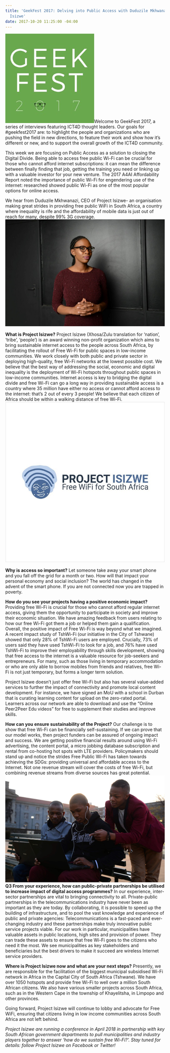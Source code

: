 ```yaml
---
title: 'GeekFest 2017: Delving into Public Access with Duduzile Mkhwanazi, Project
  Isizwe'
date: 2017-10-20 11:25:00 -04:00
---
```


![geekfest-16b5bb.jpg](/uploads/geekfest-16b5bb.jpg)Welcome to GeekFest 2017, a series of interviews featuring ICT4D thought leaders. Our goals for #geekfest2017 are: to highlight the people and organizations who are pushing the field in new directions, to feature their work and show how it’s different or new, and to support the overall growth of the ICT4D community.

This week we are focusing on Public Access as a solution to closing the Digital Divide. Being able to access free public Wi-Fi can be crucial for those who cannot afford internet subscriptions: it can mean the difference between finally finding that job, getting the training you need or linking up with a valuable investor for your new venture. The 2017 A4AI  Affordability Report noted the importance of public Wi-Fi for engendering use of the internet: researched showed public Wi-Fi as one of the most popular options for online access.

We hear from Duduzile Mkhwanazi, CEO of Project Isizwe-  an organisation making great strides in providing free public WiFi in South Africa, a country where inequality is rife and the affordability of mobile data is just out of reach for many, despite 99% 3G coverage. 
![blog1.jpg](/uploads/blog1.jpg)

**What is Project Isizwe?**
Project Isizwe (Xhosa/Zulu translation for ‘nation’, ‘tribe’, ‘people’) is an award winning non-profit organization which aims to bring sustainable internet access to the people across South Africa, by facilitating the rollout of Free Wi-Fi for public spaces in low-income communities. We work closely with both public and private sector in deploying high-quality, free Wi-Fi networks at the lowest possible cost.
We believe that the best way of addressing the social, economic and digital inequality is the deployment of Wi-Fi hotspots throughout public spaces in low-income communities. Internet access is key to bridging the digital divide and free Wi-Fi can go a long way in providing sustainable access is a country where 35 million have either no access or cannot afford access to the internet: that’s 2 out of every 3 people!  We believe that each citizen of Africa should be within a walking distance of free Wi-Fi.
![blog2.jpg](/uploads/blog2.jpg)

**Why is access so important?**
Let someone take away your smart phone and you fall off the grid for a month or two. How will that impact your personal economy and social inclusion? The world has changed in the advent of the smart phone. If you are not connected now you are trapped in poverty.

**How do you see your projects having a positive economic impact?**
Providing free Wi-Fi is crucial for those who cannot afford regular internet access, giving them the opportunity to participate in society and improve their economic situation. We have amazing feedback from users relating to how our free Wi-Fi got them a job or helped them gain a qualification.  Overall, the positive impact of Free Wi-Fi is way beyond what we imagined. A recent impact study of TshWi-Fi (our initiative in the City of Tshwane) showed that only 28% of TshWi-Fi users are employed. Crucially, 73% of users said they have used TshWi-Fi to look for a job, and 76% have used TshWi-Fi to improve their employability through skills development, showing that free access to the internet is a valuable resource for job-seekers and entrepreneurs. For many, such as those living in temporary accommodation or who are only able to borrow mobiles from friends and relatives, free Wi-Fi is not just temporary, but forms a longer term solution.

Project Isizwe doesn’t just offer free Wi-Fi but also has several value-added services to further the impact of connectivity and promote local content development. For instance, we have signed an MoU with a school in Durban that is curating learning content for upload on the zero-rated portal. Learners across our network are able to download and use the “Online Peer2Peer Edu videos” for free to supplement their studies and improve skills.

**How can you ensure sustainability of the Project?**
Our challenge is to show that free Wi-Fi can be financially self-sustaining. If we can prove that our model works, then project funders can be assured of ongoing impact and success. We are getting positive financial results around using Wi-Fi advertising, the content portal, a micro jobbing database subscription and rental from co-hosting hot spots with LTE providers. Policymakers should stand up and notice the strides Free Public Wi-Fi has taken towards achieving the SDGs: providing universal and affordable access to the Internet. Not one revenue stream will cover the costs of free Wi-Fi, but combining revenue streams from diverse sources has great potential.
![blog3.jpg](/uploads/blog3.jpg)
**Q3 From your experience, how can public-private partnerships be utilised to increase impact of digital access programmes?**
In our experience, inter-sector partnerships are vital to bringing connectivity to all. Private-public partnerships in the telecommunications industry have never been as important as they are today. By collaborating, it is possible to speed up the building of infrastructure, and to pool the vast knowledge and experience of public and private agencies: Telecommunications is a fast-paced and ever-changing industry and these partnerships make truly innovative public service projects viable. For our work in particular, municipalities have valuable assets in public locations, high sites and provision of power. They can trade these assets to ensure that free Wi-Fi goes to the citizens who need it the most.  We see municipalities as key stakeholders and beneficiaries but the best drivers to make it succeed are wireless Internet service providers.

**Where is Project Isizwe now and what are your next steps?**
Presently, we are responsible for the facilitation of the biggest municipal subsidised Wi-Fi network in Africa in the Capital City of South Africa (Tshwane). We have over 1050 hotspots and provide free Wi-Fi to well over a million South African citizens. We also have various smaller projects across South Africa, such as in the Western Cape in the township of Khayelitsha, in Limpopo and other provinces. 

Going forward, Project Isizwe will continue to lobby and advocate for Free WiFi, ensuring that citizens living in low income communities across South Africa are not left behind.

*Project Isizwe are running a conference in April 2018 in partnership with key South African government departments to pull municipalities and industry players together to answer ‘how do we sustain free Wi-Fi?’. Stay tuned for details: follow Project Isizwe on Facebook or Twitter!*

